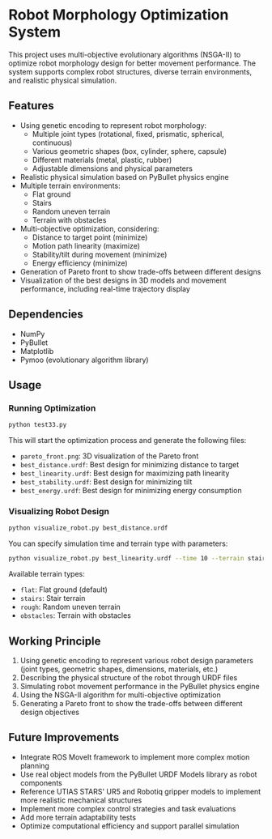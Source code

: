 # Robot Morphology Optimization System

This project uses multi-objective evolutionary algorithms (NSGA-II) to optimize robot morphology design for better movement performance. The system supports complex robot structures, diverse terrain environments, and realistic physical simulation.

## Features

- Using genetic encoding to represent robot morphology:
  - Multiple joint types (rotational, fixed, prismatic, spherical, continuous)
  - Various geometric shapes (box, cylinder, sphere, capsule)
  - Different materials (metal, plastic, rubber)
  - Adjustable dimensions and physical parameters
- Realistic physical simulation based on PyBullet physics engine
- Multiple terrain environments:
  - Flat ground
  - Stairs
  - Random uneven terrain
  - Terrain with obstacles
- Multi-objective optimization, considering:
  - Distance to target point (minimize)
  - Motion path linearity (maximize)
  - Stability/tilt during movement (minimize)
  - Energy efficiency (minimize)
- Generation of Pareto front to show trade-offs between different designs
- Visualization of the best designs in 3D models and movement performance, including real-time trajectory display

## Dependencies

- NumPy
- PyBullet
- Matplotlib
- Pymoo (evolutionary algorithm library)

## Usage

### Running Optimization

```bash
python test33.py
```

This will start the optimization process and generate the following files:
- `pareto_front.png`: 3D visualization of the Pareto front
- `best_distance.urdf`: Best design for minimizing distance to target
- `best_linearity.urdf`: Best design for maximizing path linearity
- `best_stability.urdf`: Best design for minimizing tilt
- `best_energy.urdf`: Best design for minimizing energy consumption

### Visualizing Robot Design

```bash
python visualize_robot.py best_distance.urdf
```

You can specify simulation time and terrain type with parameters:

```bash
python visualize_robot.py best_linearity.urdf --time 10 --terrain stairs
```

Available terrain types:
- `flat`: Flat ground (default)
- `stairs`: Stair terrain
- `rough`: Random uneven terrain
- `obstacles`: Terrain with obstacles

## Working Principle

1. Using genetic encoding to represent various robot design parameters (joint types, geometric shapes, dimensions, materials, etc.)
2. Describing the physical structure of the robot through URDF files
3. Simulating robot movement performance in the PyBullet physics engine
4. Using the NSGA-II algorithm for multi-objective optimization
5. Generating a Pareto front to show the trade-offs between different design objectives

## Future Improvements

- Integrate ROS MoveIt framework to implement more complex motion planning
- Use real object models from the PyBullet URDF Models library as robot components
- Reference UTIAS STARS' UR5 and Robotiq gripper models to implement more realistic mechanical structures
- Implement more complex control strategies and task evaluations
- Add more terrain adaptability tests
- Optimize computational efficiency and support parallel simulation 